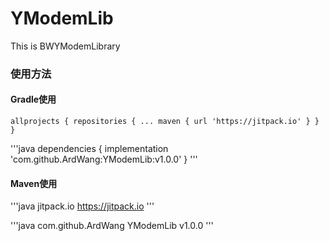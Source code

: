 # YModemLib
This is BWYModemLibrary

### 使用方法

#### Gradle使用<br/>

`
allprojects {
		repositories {
			...
			maven { url 'https://jitpack.io' }
		}
	}
`

'''java
dependencies {
	        implementation 'com.github.ArdWang:YModemLib:v1.0.0'
	}
'''

#### Maven使用<br/>

'''java
<repositories>
		<repository>
		    <id>jitpack.io</id>
		    <url>https://jitpack.io</url>
		</repository>
	</repositories>
'''

'''java
<dependency>
	    <groupId>com.github.ArdWang</groupId>
	    <artifactId>YModemLib</artifactId>
	    <version>v1.0.0</version>
	</dependency>
'''
